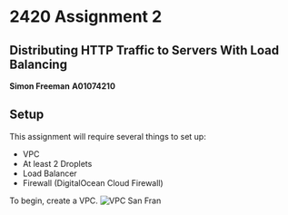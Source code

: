 # 2420 Assignment 2

## Distributing HTTP Traffic to Servers With Load Balancing

**Simon Freeman**
**A01074210**

## Setup

This assignment will require several things to set up:
- VPC
- At least 2 Droplets
- Load Balancer
- Firewall (DigitalOcean Cloud Firewall)

To begin, create a VPC. 
![VPC San Fran](./images/step1_vpc_san_fran)